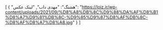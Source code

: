 [
  {
    "هشتگ": "مهدی داب",
    "لینک عکس": "https://loiz.ir/wp-content/uploads/2021/09/%D8%A8%DB%8C%D9%88%DA%AF%D8%B1%D8%A7%D9%81%DB%8C-%D9%85%D9%87%D8%AF%DB%8C-%D8%AF%D8%A7%D8%A8.jpg"
  }
]
